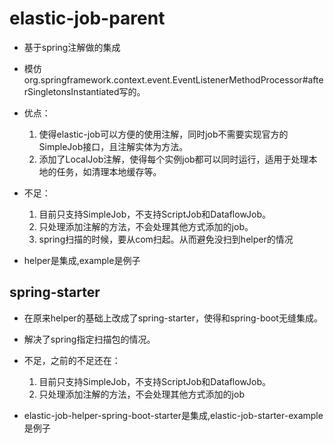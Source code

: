 # elastic-job-parent


- 基于spring注解做的集成

- 模仿org.springframework.context.event.EventListenerMethodProcessor#afterSingletonsInstantiated写的。

- 优点：

	1. 使得elastic-job可以方便的使用注解，同时job不需要实现官方的SimpleJob接口，且注解实体为方法。
	2. 添加了LocalJob注解，使得每个实例job都可以同时运行，适用于处理本地的任务，如清理本地缓存等。


- 不足：
	1. 目前只支持SimpleJob，不支持ScriptJob和DataflowJob。
    2. 只处理添加注解的方法，不会处理其他方式添加的job。
    3. spring扫描的时候，要从com扫起。从而避免没扫到helper的情况
    

- helper是集成,example是例子


## spring-starter 


- 在原来helper的基础上改成了spring-starter，使得和spring-boot无缝集成。


- 解决了spring指定扫描包的情况。

-  不足，之前的不足还在：
	1. 目前只支持SimpleJob，不支持ScriptJob和DataflowJob。
    2. 只处理添加注解的方法，不会处理其他方式添加的job
 
- elastic-job-helper-spring-boot-starter是集成,elastic-job-starter-example是例子